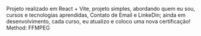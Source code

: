 Projeto realizado em React + Vite, 
projeto simples, abordando quem eu sou, cursos e tecnologias aprendidas,
Contato de Email e LinkeDin;
ainda em desenvolvimento, cada curso, eu atualizo e coloco uma nova certificação!
Method:
FFMPEG




